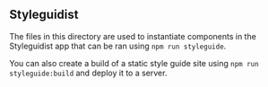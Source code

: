 ## Styleguidist

The files in this directory are used to instantiate components in the
Styleguidist app that can be ran using `npm run styleguide`.

You can also create a build of a static style guide site using `npm run
styleguide:build` and deploy it to a server.
